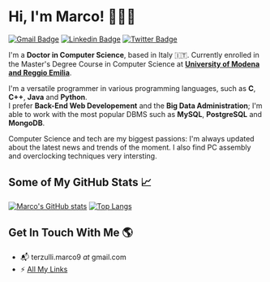 # Hi, I'm Marco! 👩🏻‍💻

[![Gmail Badge](https://img.shields.io/badge/-terzulli.marco9@gmail.com-c14438?style=flat&logo=Gmail&logoColor=white&link=mailto:terzulli.marco9@gmail.com)](mailto:terzulli.marco9@gmail.com) 
[![Linkedin Badge](https://img.shields.io/badge/-https://www.linkedin.com/in/marcoterzulli-0072b1?style=flat&logo=Linkedin&logoColor=white&link=https://www.linkedin.com/in/https://www.linkedin.com/in/marcoterzulli/)](https://www.linkedin.com/in/https://www.linkedin.com/in/marcoterzulli/) [![Twitter Badge](https://img.shields.io/badge/-https://twitter.com/Marco_Terzulli-00acee?style=flat&logo=twitter&logoColor=white&link=https://twitter.com/https://twitter.com/Marco_Terzulli/)](https://www.twitter.com/https://twitter.com/Marco_Terzulli/) 

I'm a **Doctor in Computer Science**, based in Italy 🇮🇹. Currently enrolled in the Master's Degree Course in Computer Science at [**University of Modena and Reggio Emilia**](https://www.unimore.it/).

I'm a versatile programmer in various programming languages, such as **C**, **C++**, **Java** and **Python**.<br>
I prefer **Back-End Web Developement** and the **Big Data Administration**; I'm able to work with the most popular DBMS such as **MySQL**, **PostgreSQL** and **MongoDB**.

Computer Science and tech are my biggest passions: I'm always updated about the latest news and trends of the moment. I also find PC assembly and overclocking techniques very intersting.

## Some of My GitHub Stats 📈
<!--- ![Profile views](https://gpvc.arturio.dev/MarcoTerzulli)<br> -->
[![Marco's GitHub stats](https://github-readme-stats.vercel.app/api?username=MarcoTerzulli)](https://github.com/anuraghazra/github-readme-stats)
[![Top Langs](https://github-readme-stats.vercel.app/api/top-langs/?username=MarcoTerzulli&layout=compact)](https://github.com/anuraghazra/github-readme-stats)

## Get In Touch With Me 🌎
* 📬 terzulli.marco9 *at* gmail.com
* ⚡️ [All My Links](https://allmylinks.com/terzullimarco)


<!--- Link utili 
* https://github.com/arturssmirnovs/github-profile-readme-generator
* https://github.com/anuraghazra/github-readme-stats
* https://github.com/arturssmirnovs/github-profile-views-counter

-->



<!---
## About Me
* 🎓 MCS Student at [**University of Modena and Reggio Emilia**](https://www.unimore.it/)
* 💻 Tech is my Passion
* 🚀 BTC and ETH Miner
* 📬 terzulli.marco9 *at* gmail.com

--->

<!---
## Get In Touch With Me
* 📬 terzulli.marco9 *at* gmail.com
* ⚡️ [All My Links](https://allmylinks.com/terzullimarco)
--->

<!---
- 👋 Hi, I’m @MarcoTerzulli
- 👀 I’m interested in ...
- 🌱 I’m currently learning ...
- 💞️ I’m looking to collaborate on ...
- 📫 How to reach me ...
--->

<!---
MarcoTerzulli/MarcoTerzulli is a ✨ special ✨ repository because its `README.md` (this file) appears on your GitHub profile.
You can click the Preview link to take a look at your changes.
--->
